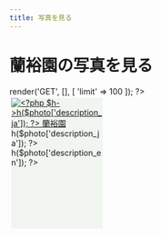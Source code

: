 ```yaml
---
title: 写真を見る
---
```

蘭裕園の写真を見る
==
<?php
$controller = new \Ranyuen\Controller\ApiPhotos;
$photos = $controller->render('GET', [], [ 'limit' => 100 ]);
?>
<link href="../../assets/bower_components/colorbox/example1/colorbox.css" rel="stylesheet">
<script src="../../assets/bower_components/colorbox/jquery.colorbox.js"></script>
<script type="text/javascript">
    $(document).ready(function(){
        $("a[rel='image_pop']").colorbox({
          fixed: true,
          height: "90%",
          transition: "fade",
          speed: 300,
          width: "90%"
        });
        //$(".example").colorbox();
    });
</script>
<style>
.photos .photo {
  background: #f0f5f0;
  float: left;
  margin: 0.6%;
  min-height: 230px;
  width: 32%;
}
</style>
<div class="photos">
<?php foreach ($photos as $photo) { ?>
  <div class="photo">
    <a href="/Calanthe/gallery/<?php $h->h($photo['id']); ?>.jpg" rel="image_pop" title="<?php $h->h($photo['description_ja']); ?> 蘭裕園">
      <img src="/api/photo?format=jpeg&id=<?php $h->h($photo['id']); ?>" alt="<?php $h->h($photo['description_ja']); ?> 蘭裕園"/>
    </a>
    <div>
      <div><?php $h->h($photo['description_ja']); ?></div>
      <div><?php $h->h($photo['description_en']); ?></div>
    </div>
  </div>
<?php } ?>
</div>
<!--
<script src="/assets/bower_components/masonry/dist/masonry.pkgd.min.js"></script>
<script>
new Masonry(document.getElementsByClassName('photos')[0], {
  columnWidth: '.photo',
  gutter: 0,
  ite../../assets/bower_componentselector: '.photo'
});
</script>
-->
